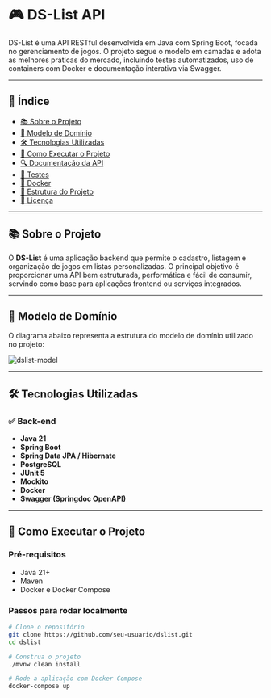 # 🎮 DS-List API

DS-List é uma API RESTful desenvolvida em Java com Spring Boot, focada no gerenciamento de jogos. O projeto segue o modelo em camadas e adota as melhores práticas do mercado, incluindo testes automatizados, uso de containers com Docker e documentação interativa via Swagger.

---

## 📌 Índice

- [📚 Sobre o Projeto](#sobre-o-projeto)
- [🧠 Modelo de Domínio](#modelo-de-domínio)
- [🛠️ Tecnologias Utilizadas](#tecnologias-utilizadas)
- [🚀 Como Executar o Projeto](#como-executar-o-projeto)
- [🔍 Documentação da API](#documentação-da-api)
- [🧪 Testes](#testes)
- [🐳 Docker](#docker)
- [📂 Estrutura do Projeto](#estrutura-do-projeto)
- [📄 Licença](#licença)

---

## 📚 Sobre o Projeto

O **DS-List** é uma aplicação backend que permite o cadastro, listagem e organização de jogos em listas personalizadas. O principal objetivo é proporcionar uma API bem estruturada, performática e fácil de consumir, servindo como base para aplicações frontend ou serviços integrados.

---

## 🧠 Modelo de Domínio

O diagrama abaixo representa a estrutura do modelo de domínio utilizado no projeto:

![dslist-model](https://github.com/user-attachments/assets/f02f9d6d-e2aa-482e-8b95-2d21272db601)

---

## 🛠️ Tecnologias Utilizadas

### ✅ Back-end

- **Java 21**
- **Spring Boot**
- **Spring Data JPA / Hibernate**
- **PostgreSQL**
- **JUnit 5**
- **Mockito**
- **Docker**
- **Swagger (Springdoc OpenAPI)**

---

## 🚀 Como Executar o Projeto

### Pré-requisitos

- Java 21+
- Maven
- Docker e Docker Compose

### Passos para rodar localmente

```bash
# Clone o repositório
git clone https://github.com/seu-usuario/dslist.git
cd dslist

# Construa o projeto
./mvnw clean install

# Rode a aplicação com Docker Compose
docker-compose up
